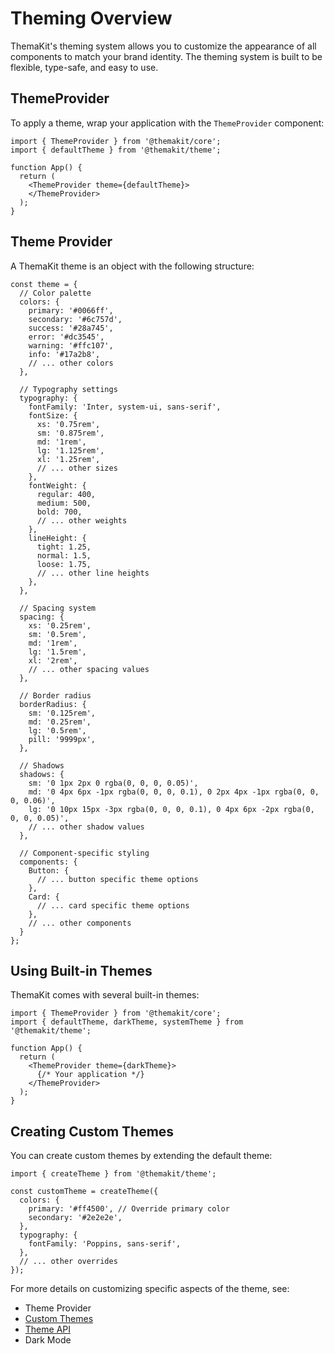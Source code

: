 # Theming Overview

ThemaKit's theming system allows you to customize the appearance of all components to match your brand identity. The theming system is built to be flexible, type-safe, and easy to use.

## ThemeProvider

To apply a theme, wrap your application with the `ThemeProvider` component:

```tsx
import { ThemeProvider } from '@themakit/core';
import { defaultTheme } from '@themakit/theme';

function App() {
  return (
    <ThemeProvider theme={defaultTheme}>
    </ThemeProvider>
  );
}
```
## Theme Provider
A ThemaKit theme is an object with the following structure:
```tsx
const theme = {
  // Color palette
  colors: {
    primary: '#0066ff',
    secondary: '#6c757d',
    success: '#28a745',
    error: '#dc3545',
    warning: '#ffc107',
    info: '#17a2b8',
    // ... other colors
  },
  
  // Typography settings
  typography: {
    fontFamily: 'Inter, system-ui, sans-serif',
    fontSize: {
      xs: '0.75rem',
      sm: '0.875rem',
      md: '1rem',
      lg: '1.125rem',
      xl: '1.25rem',
      // ... other sizes
    },
    fontWeight: {
      regular: 400,
      medium: 500,
      bold: 700,
      // ... other weights
    },
    lineHeight: {
      tight: 1.25,
      normal: 1.5,
      loose: 1.75,
      // ... other line heights
    },
  },
  
  // Spacing system
  spacing: {
    xs: '0.25rem',
    sm: '0.5rem',
    md: '1rem',
    lg: '1.5rem',
    xl: '2rem',
    // ... other spacing values
  },
  
  // Border radius
  borderRadius: {
    sm: '0.125rem',
    md: '0.25rem',
    lg: '0.5rem',
    pill: '9999px',
  },
  
  // Shadows
  shadows: {
    sm: '0 1px 2px 0 rgba(0, 0, 0, 0.05)',
    md: '0 4px 6px -1px rgba(0, 0, 0, 0.1), 0 2px 4px -1px rgba(0, 0, 0, 0.06)',
    lg: '0 10px 15px -3px rgba(0, 0, 0, 0.1), 0 4px 6px -2px rgba(0, 0, 0, 0.05)',
    // ... other shadow values
  },
  
  // Component-specific styling
  components: {
    Button: {
      // ... button specific theme options
    },
    Card: {
      // ... card specific theme options
    },
    // ... other components
  }
};
```
## Using Built-in Themes
ThemaKit comes with several built-in themes:
```tsx
import { ThemeProvider } from '@themakit/core';
import { defaultTheme, darkTheme, systemTheme } from '@themakit/theme';

function App() {
  return (
    <ThemeProvider theme={darkTheme}>
      {/* Your application */}
    </ThemeProvider>
  );
}
```
## Creating Custom Themes
You can create custom themes by extending the default theme:
```tsx
import { createTheme } from '@themakit/theme';

const customTheme = createTheme({
  colors: {
    primary: '#ff4500', // Override primary color
    secondary: '#2e2e2e',
  },
  typography: {
    fontFamily: 'Poppins, sans-serif',
  },
  // ... other overrides
});
```
For more details on customizing specific aspects of the theme, see:

- Theme Provider
- [Custom Themes](../custom-themes)
- [Theme API](../theme-api)
- Dark Mode